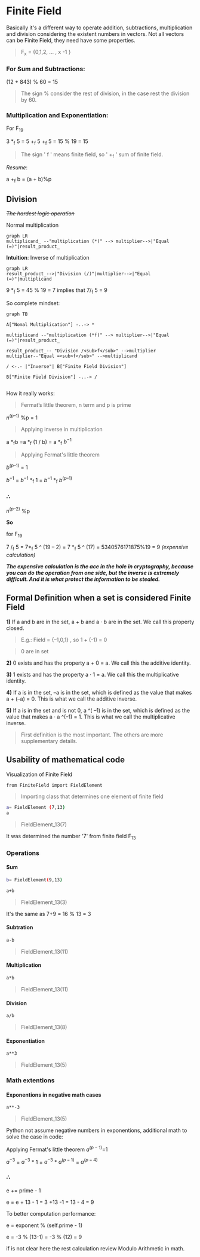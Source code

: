 # Finite Field

Basically it's a different way to operate addition, subtractions, multiplication and division considering the existent numbers in vectors. Not all vectors can be Finite Field, they need have some properties. 

> F<sub>x</sub>  = {0,1,2, ... , x -1 } 

### For **Sum** and **Subtractions**:

(12 + 843) % 60 = 15

> The sign % consider the rest of division, in the case rest the division by 60. 

### **Multiplication** and **Exponentiation**:

For F<sub>19</sub>   

3 *<sub>f</sub> 5 = 5 +<sub>f</sub> 5 +<sub>f</sub>  5 = 15 % 19 = 15

> The sign ' f ' means finite field, so ' +<sub>f</sub> ' sum of finite field.


*Resume*: 

  a +<sub>f</sub> b = (a + b)%p

## Division
~~*The hardest logic operation*~~

Normal multiplication

```mermaid 
graph LR 
multiplicand_ --"multiplication (*)" --> multiplier-->|"Equal (=)"|result_product_ 

```

**Intuition**: Inverse of multiplication

```mermaid 
graph LR 
result_product_-->|"Division (/)"|multiplier-->|"Equal (=)"|multiplicand 

```

9 *<sub>f</sub> 5 =  45 % 19  = 7     implies that     7/<sub>f</sub> 5 = 9 

So complete mindset:

```mermaid 
graph TB 

A["Nomal Multiplication"] -..-> *

multiplicand --"multiplication (*f)" --> multiplier-->|"Equal (=)"|result_product_ 

result_product_-- "Division /<sub>f</sub>" -->multiplier
multiplier--"Equal =<sub>f</sub>" -->multiplicand

/ <-.- |"Inverse"| B["Finite Field Division"]

B["Finite Field Division"] -..-> /


```


How it really works:

> Fermat’s little theorem, n term and p is prime

$n^{(p–1)}$ %p = 1


> Applying inverse in multiplication

a *<sub>f</sub>b =a *<sub>f</sub> (1 / b) = a *<sub>f</sub> $b^{-1}$

> Applying Fermat's little theorem

$b^{(p–1)}$ = 1

$b^{-1}$ = $b^{-1}$ *<sub>f</sub> 1 = $b^{-1}$ *<sub>f</sub> $b^{(p–1)}$

### ∴

$n^{(p–2)}$ %p


**So**

for F<sub>19</sub>

7 /<sub>f</sub> 5 = 7*<sub>f</sub> 5 ^ (19 – 2) = 7 *<sub>f</sub> 5  ^ (17) = 5340576171875%19 = 9   *(expensive calculation)*

***The expensive calculation is the ace in the hole in cryptography, because you can do the operation from one side, but the inverse is extremely difficult. And it is what protect the information to be stealed.***


## Formal Definition when a set is considered Finite Field

**1)** If a and b are in the set, a + b and a ⋅ b are in the set. We call this property closed. 

> E.g.: Field =  {–1,0,1} , so 1 + (-1) = 0  

> 0 are in set

**2)** 0 exists and has the property a + 0 = a. We call this the additive identity. 

**3)**  1 exists and has the property a ⋅ 1 = a. We call this the multiplicative identity. 

**4)** If a is in the set, –a is in the set, which is defined as the value that makes a + (–a) = 0. This is what we call the additive inverse.

**5)** If a is in the set and is not 0, a ^( –1) is in the set, which is defined as the value that makes a ⋅ a ^(–1) = 1. This is what we call the multiplicative inverse.   

>  First definition is the most important. The others are more supplementary details.

## Usability of mathematical code

Visualization of Finite Field

```bash
from FiniteField import FieldElement
```
> Importing class that determines one element of finite field

```bash
a= FieldElement (7,13)
a
```
> FieldElement_13(7)

It was determined the number '7' from finite field F<sub>13</sub>

### Operations

#### Sum

```bash
b= FieldElement(9,13) 

a+b
```

> FieldElement_13(3)

It's the same as 7+9 = 16 % 13 = 3

#### Subtration

```bash
a-b
```

>FieldElement_13(11) 

#### Multiplication

```bash
a*b
```

> FieldElement_13(11) 

#### Division

```bash
a/b
```

> FieldElement_13(8) 

#### Exponentiation

```bash
a**3
```

> FieldElement_13(5) 

### Math extentions

#### Exponentions in negative math cases

```bash
a**-3
```

> FieldElement_13(5) 

Python not assume negative numbers in exponentions, additional math to solve the case in code: 

Applying Fermat's little theorem $a^{(p-1)}$=1


$a^{-3}$ = $a^{-3}$ * 1 = $a^{-3}$ * $a^{(p-1)}$ = $a^{(p-4)}$

### ∴

e += prime - 1

e = e + 13 - 1 = 3 +13 -1 = 13 - 4 = 9

To better computation performance: 


e = exponent % (self.prime - 1)

e = -3 % (13-1) = -3 % (12) = 9  

if is not clear here the rest calculation review Modulo Arithmetic in math.





